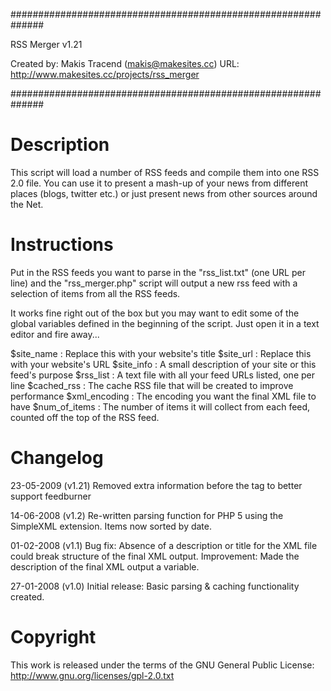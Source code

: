 ##############################################################

RSS Merger v1.21

Created by: Makis Tracend (makis@makesites.cc)
URL: http://www.makesites.cc/projects/rss_merger

##############################################################


Description
===========
This script will load a number of RSS feeds and compile them into one RSS 2.0 file. You can use it to present a mash-up of your news from different places (blogs, twitter etc.) or just present news from other sources around the Net.


Instructions
============
Put in the RSS feeds you want to parse in the "rss_list.txt" (one URL per line) and the "rss_merger.php" script will output a new rss feed with a selection of items from all the RSS feeds. 

It works fine right out of the box but you may want to edit some of the global variables defined in the beginning of the script. Just open it in a text editor and fire away... 

$site_name 		: Replace this with your website's title
$site_url 		: Replace this with your website's URL
$site_info 		: A small description of your site or this feed's purpose
$rss_list 		: A text file with all your feed URLs listed, one per line
$cached_rss 	: The cache RSS file that will be created to improve performance
$xml_encoding 	: The encoding you want the final XML file to have
$num_of_items 	: The number of items it will collect from each feed, counted off the top of the RSS feed. 


Changelog
=========
23-05-2009 	(v1.21) Removed extra information before the <rss> tag to better support feedburner

14-06-2008 	(v1.2) 	Re-written parsing function for PHP 5 using the SimpleXML extension. Items now sorted by date.

01-02-2008 	(v1.1) 	Bug fix: Absence of a description or title for the XML file could break structure of the final XML output.
					Improvement: Made the description of the final XML output a variable.

27-01-2008 	(v1.0) 	Initial release: Basic parsing & caching functionality created. 


Copyright
=========
This work is released under the terms of the GNU General Public License:
http://www.gnu.org/licenses/gpl-2.0.txt

